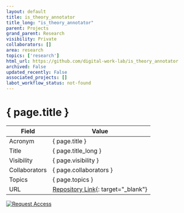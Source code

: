 ```yaml
---
layout: default
title: is_theory_annotator
title_long: "is_theory_annotator"
parent: Projects
grand_parent: Research
visibility: Private
collaborators: []
area: research
topics: ['research']
html_url: https://github.com/digital-work-lab/is_theory_annotator
archived: False
updated_recently: False
associated_projects: []
labot_workflow_status: not-found
---
```


# { page.title }

Field               | Value
------------------- | ----------------------------------
Acronym             | { page.title }
Title               | { page.title_long }
Visibility          | { page.visibility }
Collaborators       | { page.collaborators }
Topics              | { page.topics }
URL                 | [Repository Link](https://github.com/digital-work-lab/is_theory_annotator){: target="_blank"}

[![Request Access](https://img.shields.io/badge/Request-Access-blue?style=for-the-badge)](https://github.com/digital-work-lab/is_theory_annotator/issues/new?assignees=geritwagner&labels=access+request&template=request-repo-access.md&title=%5BAccess+Request%5D+Request+for+access+to+repository)

